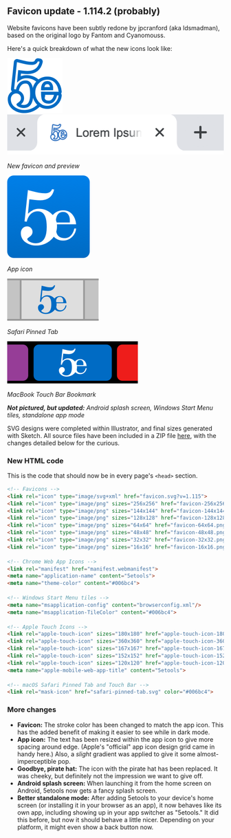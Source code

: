 ## Favicon update - 1.114.2 (probably)
Website favicons have been subtly redone by jpcranford (aka ldsmadman), based on the original logo by Fantom and Cyanomouss.

Here's a quick breakdown of what the new icons look like:

![](./favicon-128x128.png)&nbsp;&nbsp;&nbsp;&nbsp;&nbsp;![](./favicon_preview.png)

*New favicon and preview*

![](./android-chrome-192x192.png)

*App icon*

![](./safari_pin_preview.png)

*Safari Pinned Tab*

![](./touch_bar_preview.png)

*MacBook Touch Bar Bookmark*

_**Not pictured, but updated:** Android splash screen, Windows Start Menu tiles, standalone app mode_

SVG designs were completed within Illustrator, and final sizes generated with Sketch. All source files have been included in a ZIP file [here](./favicon_source_files.zip), with the changes detailed below for the curious.

### New HTML code
This is the code that should now be in every page's `<head>` section.

```html
<!-- Favicons -->
<link rel="icon" type="image/svg+xml" href="favicon.svg?v=1.115">
<link rel="icon" type="image/png" sizes="256x256" href="favicon-256x256.png">
<link rel="icon" type="image/png" sizes="144x144" href="favicon-144x144.png">
<link rel="icon" type="image/png" sizes="128x128" href="favicon-128x128.png">
<link rel="icon" type="image/png" sizes="64x64" href="favicon-64x64.png">
<link rel="icon" type="image/png" sizes="48x48" href="favicon-48x48.png">
<link rel="icon" type="image/png" sizes="32x32" href="favicon-32x32.png">
<link rel="icon" type="image/png" sizes="16x16" href="favicon-16x16.png">

<!-- Chrome Web App Icons -->
<link rel="manifest" href="manifest.webmanifest">
<meta name="application-name" content="5etools">
<meta name="theme-color" content="#006bc4">

<!-- Windows Start Menu tiles -->
<meta name="msapplication-config" content="browserconfig.xml"/>
<meta name="msapplication-TileColor" content="#006bc4">

<!-- Apple Touch Icons -->
<link rel="apple-touch-icon" sizes="180x180" href="apple-touch-icon-180x180.png">
<link rel="apple-touch-icon" sizes="360x360" href="apple-touch-icon-360x360.png">
<link rel="apple-touch-icon" sizes="167x167" href="apple-touch-icon-167x167.png">
<link rel="apple-touch-icon" sizes="152x152" href="apple-touch-icon-152x152.png">
<link rel="apple-touch-icon" sizes="120x120" href="apple-touch-icon-120x120.png">
<meta name="apple-mobile-web-app-title" content="5etools">

<!-- macOS Safari Pinned Tab and Touch Bar -->
<link rel="mask-icon" href="safari-pinned-tab.svg" color="#006bc4">
```

### More changes
- **Favicon:** The stroke color has been changed to match the app icon. This has the added benefit of making it easier to see while in dark mode.
- **App icon:** The text has been resized within the app icon to give more spacing around edge. (Apple's "official" app icon design grid came in handy here.) Also, a *slight* gradient was applied to give it some almost-imperceptible pop.
- **Goodbye, pirate hat:** The icon with the pirate hat has been replaced. It was cheeky, but definitely not the impression we want to give off. <!-- TODO: Delete the /icon folder, wherever it is, since it's not used anymore -->
- **Android splash screen:** When launching it from the home screen on Android, 5etools now gets a fancy splash screen.
- **Better standalone mode:** After adding 5etools to your device's home screen (or installing it in your browser as an app), it now behaves like its own app, including showing up in your app switcher as "5etools." It did this before, but now it should behave a little nicer. Depending on your platform, it might even show a back button now.

